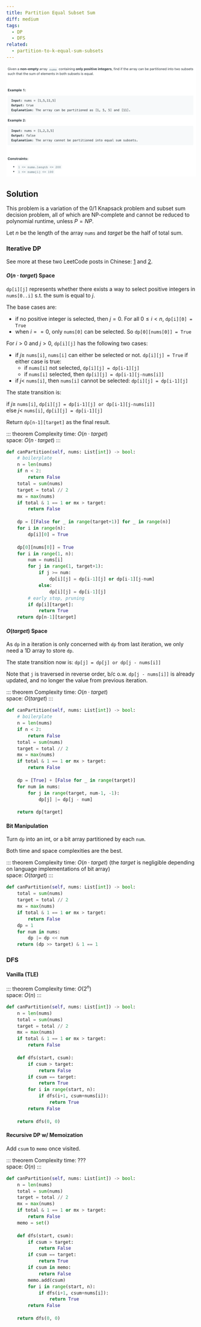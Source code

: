 ```yaml
---
title: Partition Equal Subset Sum
diff: medium
tags:
  - DP
  - DFS
related:
  - partition-to-k-equal-sum-subsets
---
```


<img class="medium-zoom" src="/algo/partition-equal-subset-sum.png" alt="https://leetcode.com/problems/partition-equal-subset-sum">

## Solution

This problem is a variation of the $0/1$ Knapsack problem and subset sum decision problem, all of which are NP-complete and cannot be reduced to polynomial runtime, unless $P = NP$.

Let $n$ be the length of the array `nums` and $target$ be the half of total sum.

### Iterative DP

See more at these two LeetCode posts in Chinese: [1](https://leetcode-cn.com/problems/partition-equal-subset-sum/solution/fen-ge-deng-he-zi-ji-by-leetcode-solution) and [2](https://leetcode-cn.com/problems/partition-equal-subset-sum/solution/0-1-bei-bao-wen-ti-xiang-jie-zhen-dui-ben-ti-de-yo).

#### $O(n \cdot target)$ Space

`dp[i][j]` represents whether there exists a way to select positive integers in `nums[0..i]` s.t. the sum is equal to $j$.

The base cases are:

- if no positive integer is selected, then $j = 0$. For all $0 \le i < n$, `dp[i][0] = True`
- when $i == 0$, only `nums[0]` can be selected. So `dp[0][nums[0]] = True`

For $i > 0$ and $j > 0$, `dp[i][j]` has the following two cases:

- if $j \ge$ `nums[i]`, `nums[i]` can either be selected or not. `dp[i][j] = True` if either case is true:
  - if `nums[i]` not selected, `dp[i][j] = dp[i-1][j]`
  - if `nums[i]` selected, then `dp[i][j] = dp[i-1][j-nums[i]]`
- if $j <$ `nums[i]`, then `nums[i]` cannot be selected: `dp[i][j] = dp[i-1][j]`

The state transition is:

if $j \ge$ `nums[i]`, `dp[i][j] = dp[i-1][j] or dp[i-1][j-nums[i]]`  
else $j <$ `nums[i]`, `dp[i][j] = dp[i-1][j]`

Return `dp[n-1][target]` as the final result.

::: theorem Complexity
time: $O(n \cdot target)$  
space: $O(n \cdot target)$
:::

```py
def canPartition(self, nums: List[int]) -> bool:
    # boilerplate
    n = len(nums)
    if n < 2:
        return False
    total = sum(nums)
    target = total // 2
    mx = max(nums)
    if total & 1 == 1 or mx > target:
        return False

    dp = [[False for _ in range(target+1)] for _ in range(n)]
    for i in range(n):
        dp[i][0] = True

    dp[0][nums[0]] = True
    for i in range(1, n):
        num = nums[i]
        for j in range(1, target+1):
            if j >= num:
                dp[i][j] = dp[i-1][j] or dp[i-1][j-num]
            else:
                dp[i][j] = dp[i-1][j]
        # early stop, pruning
        if dp[i][target]:
            return True
    return dp[n-1][target]
```

#### $O(target)$ Space

As `dp` in a iteration is only concerned with `dp` from last iteration, we only need a 1D array to store `dp`.

The state transition now is:
`dp[j] = dp[j] or dp[j - nums[i]]`

Note that `j` is traversed in reverse order, b/c o.w. `dp[j - nums[i]]` is already updated, and no longer the value from previous iteration.

::: theorem Complexity
time: $O(n \cdot target)$  
space: $O(target)$
:::

```py
def canPartition(self, nums: List[int]) -> bool:
    # boilerplate
    n = len(nums)
    if n < 2:
        return False
    total = sum(nums)
    target = total // 2
    mx = max(nums)
    if total & 1 == 1 or mx > target:
        return False

    dp = [True] + [False for _ in range(target)]
    for num in nums:
        for j in range(target, num-1, -1):
            dp[j] |= dp[j - num]

    return dp[target]
```

#### Bit Manipulation

Turn `dp` into an int, or a bit array partitioned by each `num`.

Both time and space complexities are the best.

::: theorem Complexity
time: $O(n \cdot target)$ (the $target$ is negligible depending on language implementations of bit array)  
space: $O(target)$
:::

```py
def canPartition(self, nums: List[int]) -> bool:
    total = sum(nums)
    target = total // 2
    mx = max(nums)
    if total & 1 == 1 or mx > target:
        return False
    dp = 1
    for num in nums:
        dp |= dp << num
    return (dp >> target) & 1 == 1
```

### DFS

#### Vanilla (TLE)

::: theorem Complexity
time: $O(2^n)$  
space: $O(n)$
:::

```py
def canPartition(self, nums: List[int]) -> bool:
    n = len(nums)
    total = sum(nums)
    target = total // 2
    mx = max(nums)
    if total & 1 == 1 or mx > target:
        return False

    def dfs(start, csum):
        if csum > target:
            return False
        if csum == target:
            return True
        for i in range(start, n):
            if dfs(i+1, csum+nums[i]):
                return True
        return False

    return dfs(0, 0)
```

#### Recursive DP w/ Memoization

Add `csum` to `memo` once visited.

::: theorem Complexity
time: ???  
space: $O(n)$
:::

```py
def canPartition(self, nums: List[int]) -> bool:
    n = len(nums)
    total = sum(nums)
    target = total // 2
    mx = max(nums)
    if total & 1 == 1 or mx > target:
        return False
    memo = set()

    def dfs(start, csum):
        if csum > target:
            return False
        if csum == target:
            return True
        if csum in memo:
            return False
        memo.add(csum)
        for i in range(start, n):
            if dfs(i+1, csum+nums[i]):
                return True
        return False

    return dfs(0, 0)
```
